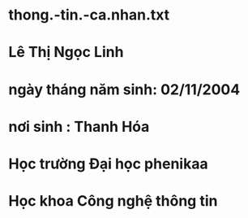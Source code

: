 # thong.-tin.-ca.nhan.txt
# Lê Thị Ngọc Linh
# ngày tháng năm sinh: 02/11/2004
# nơi sinh : Thanh Hóa 
# Học trường Đại học phenikaa
# Học khoa Công nghệ thông tin 

